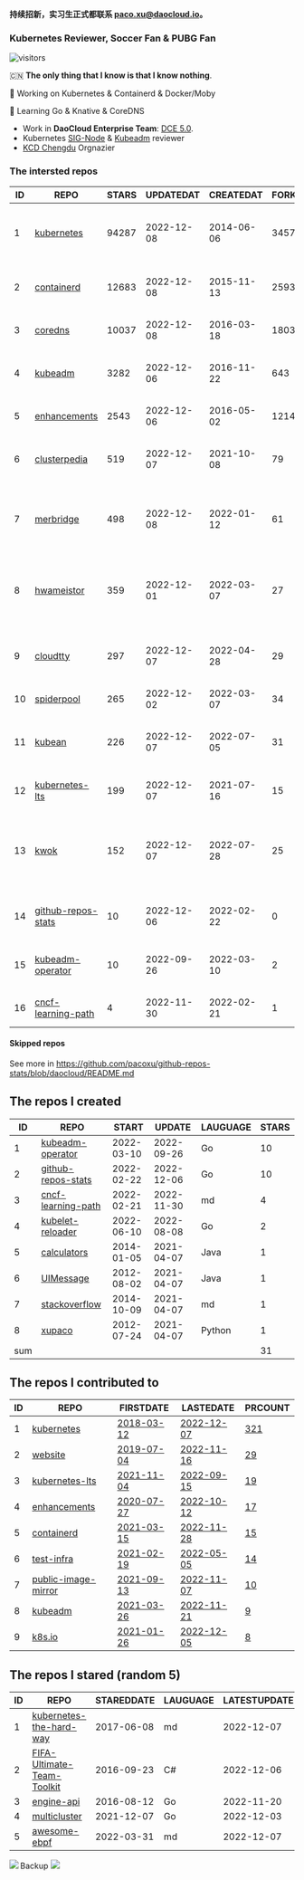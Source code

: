 **持续招新，实习生正式都联系 paco.xu@daocloud.io。**

### Kubernetes Reviewer, Soccer Fan & PUBG Fan
![visitors](https://visitor-badge.glitch.me/badge?page_id=pacoxu.pacoxu&left_color=green&right_color=red)
 
 🇨🇳 **The only thing that I know is that I know nothing**. 
 
 🔭 Working on Kubernetes & Containerd & Docker/Moby
 
 🌱 Learning Go & Knative & CoreDNS

- Work in **DaoCloud Enterprise Team**: [DCE 5.0](https://www.daocloud.io/dce_5.0).
- Kubernetes [SIG-Node](https://github.com/kubernetes/community/blob/master/sig-node/README.md) & [Kubeadm](https://github.com/kubernetes/kubeadm/) reviewer
- [KCD Chengdu](https://community.cncf.io/kcd-chengdu/) Orgnazier


<!--START_SECTION:github_repos-->
### The intersted repos
| ID |                                REPO                                | STARS | UPDATEDAT  | CREATEDAT  | FORKSCOUNT |                                  DESCRIPTIONS                                  |
|----|--------------------------------------------------------------------|-------|------------|------------|------------|--------------------------------------------------------------------------------|
|  1 | [kubernetes](https://github.com/kubernetes/kubernetes)             | 94287 | 2022-12-08 | 2014-06-06 |      34576 | Production-Grade Container Scheduling and Management                           |
|  2 | [containerd](https://github.com/containerd/containerd)             | 12683 | 2022-12-08 | 2015-11-13 |       2593 | An open and reliable container runtime                                         |
|  3 | [coredns](https://github.com/coredns/coredns)                      | 10037 | 2022-12-08 | 2016-03-18 |       1803 | CoreDNS is a DNS server that chains plugins                                    |
|  4 | [kubeadm](https://github.com/kubernetes/kubeadm)                   |  3282 | 2022-12-06 | 2016-11-22 |        643 | Aggregator for issues filed against kubeadm                                    |
|  5 | [enhancements](https://github.com/kubernetes/enhancements)         |  2543 | 2022-12-06 | 2016-05-02 |       1214 | Enhancements tracking repo for Kubernetes                                      |
|  6 | [clusterpedia](https://github.com/clusterpedia-io/clusterpedia)    |   519 | 2022-12-07 | 2021-10-08 |         79 | The Encyclopedia of Kubernetes clusters                                        |
|  7 | [merbridge](https://github.com/merbridge/merbridge)                |   498 | 2022-12-08 | 2022-01-12 |         61 | Use eBPF to speed up your Service Mesh like crossing an Einstein-Rosen Bridge. |
|  8 | [hwameistor](https://github.com/hwameistor/hwameistor)             |   359 | 2022-12-01 | 2022-03-07 |         27 | Hwameistor is an HA local storage system for cloud-native stateful workloads.  |
|  9 | [cloudtty](https://github.com/cloudtty/cloudtty)                   |   297 | 2022-12-07 | 2022-04-28 |         29 | A Friendly Kubernetes CloudShell (Web Terminal) !                              |
| 10 | [spiderpool](https://github.com/spidernet-io/spiderpool)           |   265 | 2022-12-02 | 2022-03-07 |         34 | kubernetes ipam                                                                |
| 11 | [kubean](https://github.com/kubean-io/kubean)                      |   226 | 2022-12-07 | 2022-07-05 |         31 |  :seedling: Kubernetes lifecycle management operator based on kubespray.       |
| 12 | [kubernetes-lts](https://github.com/klts-io/kubernetes-lts)        |   199 | 2022-12-07 | 2021-07-16 |         15 | Kubernetes LTS(long term support)                                              |
| 13 | [kwok](https://github.com/kubernetes-sigs/kwok)                    |   152 | 2022-12-07 | 2022-07-28 |         25 | Kubernetes WithOut Kubelet -  Simulates thousands of Nodes and Clusters.       |
| 14 | [github-repos-stats](https://github.com/pacoxu/github-repos-stats) |    10 | 2022-12-06 | 2022-02-22 |          0 | Collect Repos Star/Fork/Watch Counts Everyday                                  |
| 15 | [kubeadm-operator](https://github.com/pacoxu/kubeadm-operator)     |    10 | 2022-09-26 | 2022-03-10 |          2 | Test work on the design of kubeadm operator                                    |
| 16 | [cncf-learning-path](https://github.com/pacoxu/cncf-learning-path) |     4 | 2022-11-30 | 2022-02-21 |          1 | record my learning CNCF related path                                           |



#### Skipped repos
<!--END_SECTION:github_repos-->
See more in https://github.com/pacoxu/github-repos-stats/blob/daocloud/README.md


<!--START_SECTION:my_github-->
## The repos I created
| ID  |                                REPO                                |   START    |   UPDATE   | LAUGUAGE | STARS |
|-----|--------------------------------------------------------------------|------------|------------|----------|-------|
|   1 | [kubeadm-operator](https://github.com/pacoxu/kubeadm-operator)     | 2022-03-10 | 2022-09-26 | Go       |    10 |
|   2 | [github-repos-stats](https://github.com/pacoxu/github-repos-stats) | 2022-02-22 | 2022-12-06 | Go       |    10 |
|   3 | [cncf-learning-path](https://github.com/pacoxu/cncf-learning-path) | 2022-02-21 | 2022-11-30 | md       |     4 |
|   4 | [kubelet-reloader](https://github.com/pacoxu/kubelet-reloader)     | 2022-06-10 | 2022-08-08 | Go       |     2 |
|   5 | [calculators](https://github.com/pacoxu/calculators)               | 2014-01-05 | 2021-04-07 | Java     |     1 |
|   6 | [UIMessage](https://github.com/pacoxu/UIMessage)                   | 2012-08-02 | 2021-04-07 | Java     |     1 |
|   7 | [stackoverflow](https://github.com/pacoxu/stackoverflow)           | 2014-10-09 | 2021-04-07 | md       |     1 |
|   8 | [xupaco](https://github.com/pacoxu/xupaco)                         | 2012-07-24 | 2021-04-07 | Python   |     1 |
| sum |                                                                    |            |            |          |    31 |

## The repos I contributed to
| ID |                                  REPO                                  |                               FIRSTDATE                               |                               LASTEDATE                                |                                        PRCOUNT                                        |
|----|------------------------------------------------------------------------|-----------------------------------------------------------------------|------------------------------------------------------------------------|---------------------------------------------------------------------------------------|
|  1 | [kubernetes](https://github.com/kubernetes/kubernetes)                 | [2018-03-12](https://github.com/kubernetes/kubernetes/pull/61040)     | [2022-12-07](https://github.com/kubernetes/kubernetes/pull/114333)     | [321](https://github.com/kubernetes/kubernetes/pulls?q=is%3Apr+author%3Apacoxu)       |
|  2 | [website](https://github.com/kubernetes/website)                       | [2019-07-04](https://github.com/kubernetes/website/pull/15285)        | [2022-11-16](https://github.com/kubernetes/website/pull/37925)         | [29](https://github.com/kubernetes/website/pulls?q=is%3Apr+author%3Apacoxu)           |
|  3 | [kubernetes-lts](https://github.com/klts-io/kubernetes-lts)            | [2021-11-04](https://github.com/klts-io/kubernetes-lts/pull/94)       | [2022-09-15](https://github.com/klts-io/kubernetes-lts/pull/174)       | [19](https://github.com/klts-io/kubernetes-lts/pulls?q=is%3Apr+author%3Apacoxu)       |
|  4 | [enhancements](https://github.com/kubernetes/enhancements)             | [2020-07-27](https://github.com/kubernetes/enhancements/pull/1907)    | [2022-10-12](https://github.com/kubernetes/enhancements/pull/3612)     | [17](https://github.com/kubernetes/enhancements/pulls?q=is%3Apr+author%3Apacoxu)      |
|  5 | [containerd](https://github.com/containerd/containerd)                 | [2021-03-15](https://github.com/containerd/containerd/pull/5200)      | [2022-11-28](https://github.com/containerd/containerd/pull/7728)       | [15](https://github.com/containerd/containerd/pulls?q=is%3Apr+author%3Apacoxu)        |
|  6 | [test-infra](https://github.com/kubernetes/test-infra)                 | [2021-02-19](https://github.com/kubernetes/test-infra/pull/20909)     | [2022-05-05](https://github.com/kubernetes/test-infra/pull/26210)      | [14](https://github.com/kubernetes/test-infra/pulls?q=is%3Apr+author%3Apacoxu)        |
|  7 | [public-image-mirror](https://github.com/DaoCloud/public-image-mirror) | [2021-09-13](https://github.com/DaoCloud/public-image-mirror/pull/13) | [2022-11-07](https://github.com/DaoCloud/public-image-mirror/pull/260) | [10](https://github.com/DaoCloud/public-image-mirror/pulls?q=is%3Apr+author%3Apacoxu) |
|  8 | [kubeadm](https://github.com/kubernetes/kubeadm)                       | [2021-03-26](https://github.com/kubernetes/kubeadm/pull/2421)         | [2022-11-21](https://github.com/kubernetes/kubeadm/pull/2783)          | [9](https://github.com/kubernetes/kubeadm/pulls?q=is%3Apr+author%3Apacoxu)            |
|  9 | [k8s.io](https://github.com/kubernetes/k8s.io)                         | [2021-01-26](https://github.com/kubernetes/k8s.io/pull/1577)          | [2022-12-05](https://github.com/kubernetes/k8s.io/pull/4520)           | [8](https://github.com/kubernetes/k8s.io/pulls?q=is%3Apr+author%3Apacoxu)             |

## The repos I stared (random 5)
| ID |                                         REPO                                          | STAREDDATE | LAUGUAGE | LATESTUPDATE |
|----|---------------------------------------------------------------------------------------|------------|----------|--------------|
|  1 | [kubernetes-the-hard-way](https://github.com/kelseyhightower/kubernetes-the-hard-way) | 2017-06-08 | md       | 2022-12-07   |
|  2 | [FIFA-Ultimate-Team-Toolkit](https://github.com/trydis/FIFA-Ultimate-Team-Toolkit)    | 2016-09-23 | C#       | 2022-12-06   |
|  3 | [engine-api](https://github.com/docker/engine-api)                                    | 2016-08-12 | Go       | 2022-11-20   |
|  4 | [multicluster](https://github.com/coredns/multicluster)                               | 2021-12-07 | Go       | 2022-12-03   |
|  5 | [awesome-ebpf](https://github.com/zoidbergwill/awesome-ebpf)                          | 2022-03-31 | md       | 2022-12-07   |

<!--END_SECTION:my_github-->

<a href="https://pacoxu.wordpress.com/">
  <img align="left" src="https://github-readme-stats.vercel.app/api?username=pacoxu&show_icons=true" />
</a>

Backup ![](https://komarev.com/ghpvc/?username=pacoxu)

